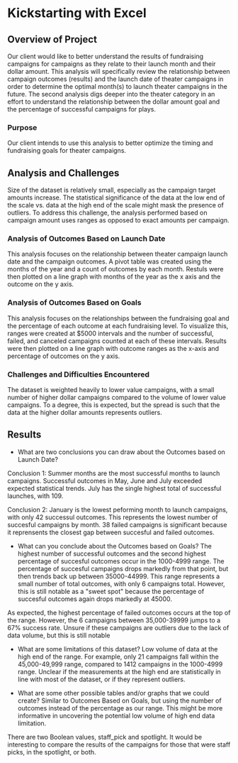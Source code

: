 # Kickstarting with Excel

## Overview of Project
Our client would like to better understand the results of fundraising campaigns for campaigns as they relate to their launch month and their dollar amount.  This analysis will specifically review the relationship between campaign outcomes (results) and the launch date of theater campaigns in order to determine the optimal month(s) to launch theater campaigns in the future.  The second analysis digs deeper into the theater category in an effort to understand the relationship between the dollar amount goal and the percentage of successful campaigns for plays.  

### Purpose
Our client intends to use this analysis to better optimize the timing and fundraising goals for theater campaigns.

## Analysis and Challenges
Size of the dataset is relatively small, especially as the campaign target amounts increase.  The statistical significance of the data at the low end of the scale vs. data at the high end of the scale might mask the presence of outliers.  To address this challenge, the analysis performed based on campaign amount uses ranges as opposed to exact amounts per campaign.  

### Analysis of Outcomes Based on Launch Date
This analysis focuses on the relationship between theater campaign launch date and the campaign outcomes.  A pivot table was created using the months of the year and a count of outcomes by each month.  Restuls were then plotted on a line graph with months of the year as the x axis and the outcome on the y axis.

### Analysis of Outcomes Based on Goals
This analysis focuses on the relationships between the fundraising goal and the percentage of each outcome at each fundraising level.  To visualize this, ranges were created at $5000 intervals and the number of successful, failed, and canceled campaigns counted at each of these intervals.  Results were then plotted on a line graph with outcome ranges as the x-axis and percentage of outcomes on the y axis.  

### Challenges and Difficulties Encountered
The dataset is weighted heavily to lower value campaigns, with a small number of higher dollar campaigns compared to the volume of lower value campaigns.  To a degree, this is expected, but the spread is such that the data at the higher dollar amounts represents outliers.  

## Results

- What are two conclusions you can draw about the Outcomes based on Launch Date?

Conclusion 1:  Summer months are the most successful months to launch campaigns.  Successful outcomes in May, June and July exceeded expected statistical trends.  July has the single highest total of successful launches, with 109.

Conclusion 2:  January is the lowest peforming month to launch campaigns, with only 42 successul outcomes.  This represents the lowest number of succesful campaigns by month.  38 failed campaigns is significant because it reprensents the closest gap between succesful and failed outcomes.

- What can you conclude about the Outcomes based on Goals?
The highest number of successful outcomes and the second highest percentage of succesful outcomes occur in the 1000-4999 range.  The percentage of succesful campaigns drops markedly from that point, but then trends back up between 35000-44999.  This range represents a small number of total outcomes, with only 6 campaigns total.  However, this is still notable as a "sweet spot" because the percentage of succesful outcomes again drops markedly at 45000.  

As expected, the highest percentage of failed outcomes occurs at the top of the range.  However, the 6 campaigns between 35,000-39999 jumps to a 67% success rate.  Unsure if these campaigns are outliers due to the lack of data volume, but this is still notable

- What are some limitations of this dataset?
Low volume of data at the high end of the range.  For example, only 21 campaigns fall within the 45,000-49,999 range, compared to 1412 campaigns in the 1000-4999 range.  Unclear if the measurements at the high end are statistically in line with most of the dataset, or if they represent outliers.

- What are some other possible tables and/or graphs that we could create?
Similar to Outcomes Based on Goals, but using the number of outcomes instead of the percentage as our range.  This might be more informative in uncovering the potential low volume of high end data limitation.

There are two Boolean values, staff_pick and spotlight.  It would be interesting to compare the results of the campaigns for those that were staff picks, in the spotlight, or both.  
